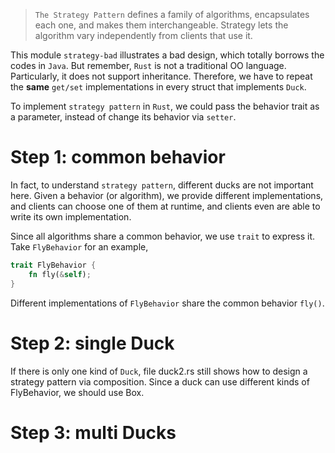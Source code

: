 > `The Strategy Pattern` defines a family of algorithms, encapsulates each one, and makes them interchangeable. Strategy lets the algorithm vary independently from clients that use it.

This module `strategy-bad` illustrates a bad design, which totally borrows the codes in `Java`. But remember, `Rust` is not a traditional OO language. Particularly, it does not support inheritance. Therefore, we have to repeat the **same** `get/set` implementations in every struct that implements `Duck`.

To implement `strategy pattern` in `Rust`, we could pass the behavior trait as a parameter, instead of change its behavior via `setter`.

# Step 1: common behavior
In fact, to understand `strategy pattern`, different ducks are not important here. Given a behavior (or algorithm), we provide different implementations, and clients can choose one of them at runtime, and clients even are able to write its own implementation.

Since all algorithms share a common behavior, we use `trait` to express it. Take `FlyBehavior` for an example,

```rust
trait FlyBehavior {
    fn fly(&self);
}
```
Different implementations of `FlyBehavior` share the common behavior `fly()`.

# Step 2: single Duck
If there is only one kind of `Duck`, file duck2.rs still shows how to design a strategy pattern via composition. Since a duck can use different kinds of FlyBehavior, we should use Box<dyn FlyBehavior>.

# Step 3: multi Ducks
